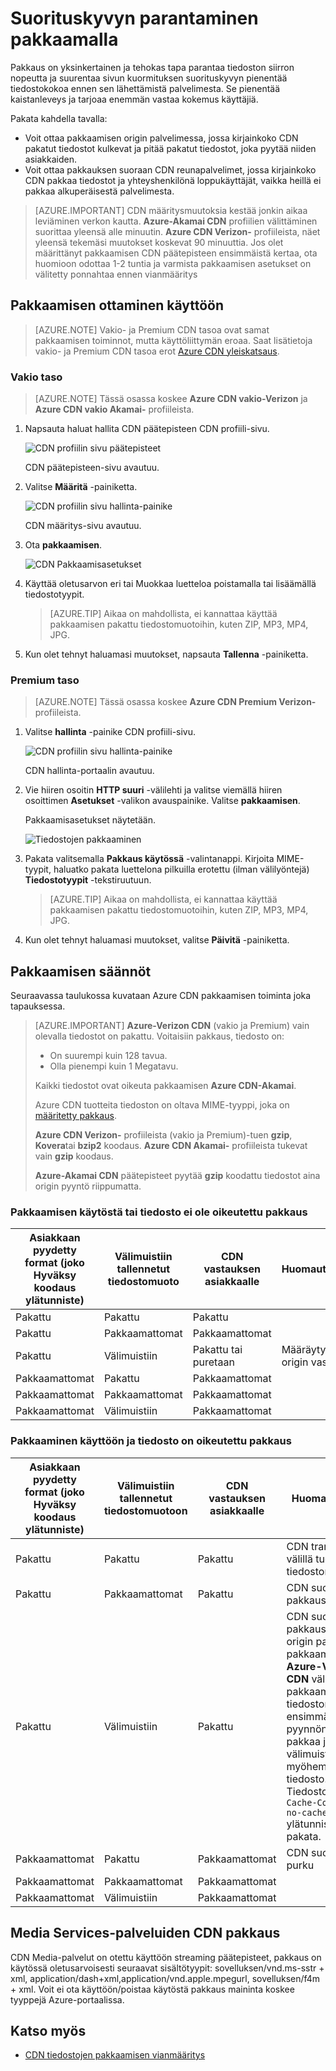 <properties
    pageTitle="Suorituskyvyn parantaminen pakkaamalla Azure CDN | Microsoft Azure"
    description="Lue, miten voit parantaa tiedoston siirron nopeutta ja kasvattaa sivun kuormituksen suorituskyvyn Azure CDN tiedostojen pakkaamalla."
    services="cdn"
    documentationCenter=""
    authors="camsoper"
    manager="erikre"
    editor=""/>

<tags
    ms.service="cdn"
    ms.workload="tbd"
    ms.tgt_pltfrm="na"
    ms.devlang="na"
    ms.topic="article"
    ms.date="07/28/2016"
    ms.author="casoper"/>

# <a name="improve-performance-by-compressing-files"></a>Suorituskyvyn parantaminen pakkaamalla

Pakkaus on yksinkertainen ja tehokas tapa parantaa tiedoston siirron nopeutta ja suurentaa sivun kuormituksen suorituskyvyn pienentää tiedostokokoa ennen sen lähettämistä palvelimesta. Se pienentää kaistanleveys ja tarjoaa enemmän vastaa kokemus käyttäjiä.

Pakata kahdella tavalla:

- Voit ottaa pakkaamisen origin palvelimessa, jossa kirjainkoko CDN pakatut tiedostot kulkevat ja pitää pakatut tiedostot, joka pyytää niiden asiakkaiden.
- Voit ottaa pakkauksen suoraan CDN reunapalvelimet, jossa kirjainkoko CDN pakkaa tiedostot ja yhteyshenkilönä loppukäyttäjät, vaikka heillä ei pakkaa alkuperäisestä palvelimesta.

> [AZURE.IMPORTANT] CDN määritysmuutoksia kestää jonkin aikaa leviäminen verkon kautta.  <b>Azure-Akamai CDN</b> profiilien välittäminen suorittaa yleensä alle minuutin.  <b>Azure CDN Verizon-</b> profiileista, näet yleensä tekemäsi muutokset koskevat 90 minuuttia.  Jos olet määrittänyt pakkaamisen CDN päätepisteen ensimmäistä kertaa, ota huomioon odottaa 1-2 tuntia ja varmista pakkaamisen asetukset on välitetty ponnahtaa ennen vianmääritys

## <a name="enabling-compression"></a>Pakkaamisen ottaminen käyttöön

> [AZURE.NOTE] Vakio- ja Premium CDN tasoa ovat samat pakkaamisen toiminnot, mutta käyttöliittymän eroaa.  Saat lisätietoja vakio- ja Premium CDN tasoa erot [Azure CDN yleiskatsaus](cdn-overview.md).

### <a name="standard-tier"></a>Vakio taso

> [AZURE.NOTE] Tässä osassa koskee **Azure CDN vakio-Verizon** ja **Azure CDN vakio Akamai-** profiileista.

1. Napsauta haluat hallita CDN päätepisteen CDN profiili-sivu.

    ![CDN profiilin sivu päätepisteet](./media/cdn-file-compression/cdn-endpoints.png)

    CDN päätepisteen-sivu avautuu.

2. Valitse **Määritä** -painiketta.

    ![CDN profiilin sivu hallinta-painike](./media/cdn-file-compression/cdn-config-btn.png)

    CDN määritys-sivu avautuu.

3. Ota **pakkaamisen**.

    ![CDN Pakkaamisasetukset](./media/cdn-file-compression/cdn-compress-standard.png)

4. Käyttää oletusarvon eri tai Muokkaa luetteloa poistamalla tai lisäämällä tiedostotyypit.
    
    > [AZURE.TIP] Aikaa on mahdollista, ei kannattaa käyttää pakkaamisen pakattu tiedostomuotoihin, kuten ZIP, MP3, MP4, JPG.
    
5. Kun olet tehnyt haluamasi muutokset, napsauta **Tallenna** -painiketta.

### <a name="premium-tier"></a>Premium taso

> [AZURE.NOTE] Tässä osassa koskee **Azure CDN Premium Verizon-** profiileista.

1. Valitse **hallinta** -painike CDN profiili-sivu.

    ![CDN profiilin sivu hallinta-painike](./media/cdn-file-compression/cdn-manage-btn.png)

    CDN hallinta-portaalin avautuu.

2. Vie hiiren osoitin **HTTP suuri** -välilehti ja valitse viemällä hiiren osoittimen **Asetukset** -valikon avauspainike.  Valitse **pakkaamisen**.

    Pakkaamisasetukset näytetään.

    ![Tiedostojen pakkaaminen](./media/cdn-file-compression/cdn-compress-files.png)

3. Pakata valitsemalla **Pakkaus käytössä** -valintanappi.  Kirjoita MIME-tyypit, haluatko pakata luettelona pilkuilla erotettu (ilman välilyöntejä) **Tiedostotyypit** -tekstiruutuun.
        
    > [AZURE.TIP] Aikaa on mahdollista, ei kannattaa käyttää pakkaamisen pakattu tiedostomuotoihin, kuten ZIP, MP3, MP4, JPG. 

4. Kun olet tehnyt haluamasi muutokset, valitse **Päivitä** -painiketta.


## <a name="compression-rules"></a>Pakkaamisen säännöt

Seuraavassa taulukossa kuvataan Azure CDN pakkaamisen toiminta joka tapauksessa.

> [AZURE.IMPORTANT] **Azure-Verizon CDN** (vakio ja Premium) vain olevalla tiedostot on pakattu.  Voitaisiin pakkaus, tiedosto on:
>
> - On suurempi kuin 128 tavua.
> - Olla pienempi kuin 1 Megatavu.
> 
> Kaikki tiedostot ovat oikeuta pakkaamisen **Azure CDN-Akamai**.
>
> Azure CDN tuotteita tiedoston on oltava MIME-tyyppi, joka on [määritetty pakkaus](#enabling-compression).
>
> **Azure CDN Verizon-** profiileista (vakio ja Premium)-tuen **gzip**, **Kovera**tai **bzip2** koodaus.  **Azure CDN Akamai-** profiileista tukevat vain **gzip** koodaus.
>
> **Azure-Akamai CDN** päätepisteet pyytää **gzip** koodattu tiedostot aina origin pyyntö riippumatta.

### <a name="compression-disabled-or-file-is-ineligible-for-compression"></a>Pakkaamisen käytöstä tai tiedosto ei ole oikeutettu pakkaus

|Asiakkaan pyydetty format (joko Hyväksy koodaus ylätunniste)|Välimuistiin tallennetut tiedostomuoto|CDN vastauksen asiakkaalle|Huomautuksia|
|----------------|-----------|------------|-----|
|Pakattu|Pakattu|Pakattu|   |
|Pakattu|Pakkaamattomat|Pakkaamattomat|    | 
|Pakattu|Välimuistiin|Pakattu tai puretaan|Määräytyy origin vastaus|
|Pakkaamattomat|Pakattu|Pakkaamattomat|    |
|Pakkaamattomat|Pakkaamattomat|Pakkaamattomat|    |   
|Pakkaamattomat|Välimuistiin|Pakkaamattomat|     |

### <a name="compression-enabled-and-file-is-eligible-for-compression"></a>Pakkaaminen käyttöön ja tiedosto on oikeutettu pakkaus

|Asiakkaan pyydetty format (joko Hyväksy koodaus ylätunniste)|Välimuistiin tallennetut tiedostomuotoon|CDN vastauksen asiakkaalle|Huomautuksia|
|----------------|-----------|------------|-----|
|Pakattu|Pakattu|Pakattu|CDN transcodes välillä tuetut tiedostomuodot|
|Pakattu|Pakkaamattomat|Pakattu|CDN suorittaa pakkaus|
|Pakattu|Välimuistiin|Pakattu|CDN suorittaa pakkaus, jos origin palauttaa pakkaamattomat.  **Azure-Verizon CDN** välittää pakkaamattomat tiedoston ensimmäisen pyynnön ja sitten pakkaa ja välimuistiin myöhemmät tiedosto.  Tiedostojen `Cache-Control: no-cache` ylätunniste ei voi pakata. 
|Pakkaamattomat|Pakattu|Pakkaamattomat|CDN suorittaa purku|
|Pakkaamattomat|Pakkaamattomat|Pakkaamattomat|     |  
|Pakkaamattomat|Välimuistiin|Pakkaamattomat|     |

## <a name="media-services-cdn-compression"></a>Media Services-palveluiden CDN pakkaus

CDN Media-palvelut on otettu käyttöön streaming päätepisteet, pakkaus on käytössä oletusarvoisesti seuraavat sisältötyypit: sovelluksen/vnd.ms-sstr + xml, application/dash+xml,application/vnd.apple.mpegurl, sovelluksen/f4m + xml. Voit ei ota käyttöön/poistaa käytöstä pakkaus maininta koskee tyyppejä Azure-portaalissa.  

## <a name="see-also"></a>Katso myös
- [CDN tiedostojen pakkaamisen vianmääritys](cdn-troubleshoot-compression.md)    
